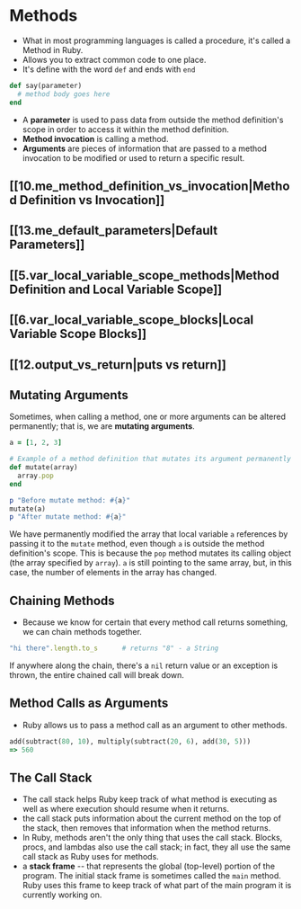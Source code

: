 # Methods

- What in most programming languages is called a procedure, it's called a Method in Ruby. 
- Allows you to extract common code to one place.
- It's define with the word `def` and ends with `end` 

```ruby
def say(parameter)
  # method body goes here
end
```
- A **parameter** is used to pass data from outside the method definition's scope in order to access it within the method definition.
- **Method invocation** is calling a method.
- **Arguments** are pieces of information that are passed to a method invocation to be modified or used to return a specific result.

## [[10.me_method_definition_vs_invocation|Method Definition vs Invocation]]

## [[13.me_default_parameters|Default Parameters]]

## [[5.var_local_variable_scope_methods|Method Definition and Local Variable Scope]]

## [[6.var_local_variable_scope_blocks|Local Variable Scope Blocks]]

## [[12.output_vs_return|puts vs return]]

## Mutating Arguments

Sometimes, when calling a method, one or more arguments can be altered permanently; that is, we are **mutating arguments**.

```ruby
a = [1, 2, 3]

# Example of a method definition that mutates its argument permanently
def mutate(array)
  array.pop
end

p "Before mutate method: #{a}"
mutate(a)
p "After mutate method: #{a}"
```

We have permanently modified the array that local variable `a` references by passing it to the `mutate` method, even though `a` is outside the method definition's scope. This is because the `pop` method mutates its calling object (the array specified by `array`). `a` is still pointing to the same array, but, in this case, the number of elements in the array has changed.

## Chaining Methods

- Because we know for certain that every method call returns something, we can chain methods together.

```ruby
"hi there".length.to_s      # returns "8" - a String
```

If anywhere along the chain, there's a `nil` return value or an exception is thrown, the entire chained call will break down.

## Method Calls as Arguments

- Ruby allows us to pass a method call as an argument to other methods.

```ruby
add(subtract(80, 10), multiply(subtract(20, 6), add(30, 5)))
=> 560
```

## The Call Stack

- The call stack helps Ruby keep track of what method is executing as well as where execution should resume when it returns.
- the call stack puts information about the current method on the top of the stack, then removes that information when the method returns.
- In Ruby, methods aren't the only thing that uses the call stack. Blocks, procs, and lambdas also use the call stack; in fact, they all use the same call stack as Ruby uses for methods.
- a **stack frame** -- that represents the global (top-level) portion of the program. The initial stack frame is sometimes called the `main` method. Ruby uses this frame to keep track of what part of the main program it is currently working on.

